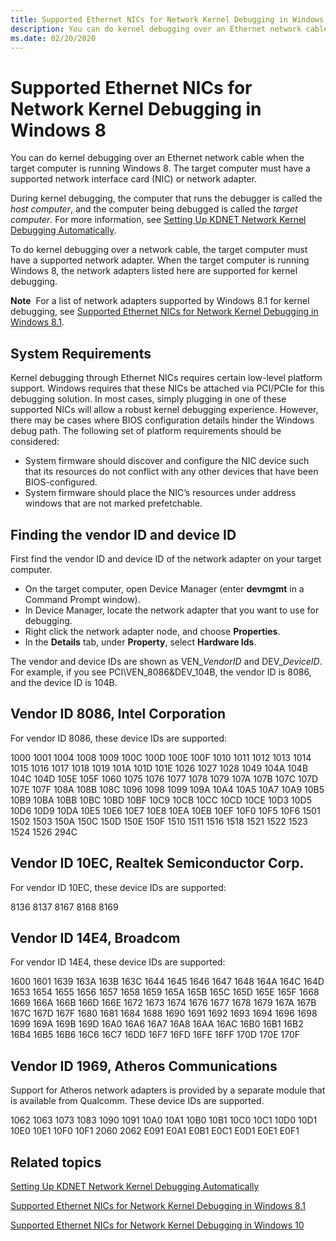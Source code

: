 ```yaml
---
title: Supported Ethernet NICs for Network Kernel Debugging in Windows 8
description: You can do kernel debugging over an Ethernet network cable when the target computer is running Windows 8. The target computer must have a supported network interface card (NIC) or network adapter.
ms.date: 02/20/2020
---
```


# Supported Ethernet NICs for Network Kernel Debugging in Windows 8

You can do kernel debugging over an Ethernet network cable when the target computer is running Windows 8. The target computer must have a supported network interface card (NIC) or network adapter.

During kernel debugging, the computer that runs the debugger is called the *host computer*, and the computer being debugged is called the *target computer*. For more information, see [Setting Up KDNET Network Kernel Debugging Automatically](setting-up-a-network-debugging-connection-automatically.md).

To do kernel debugging over a network cable, the target computer must have a supported network adapter. When the target computer is running Windows 8, the network adapters listed here are supported for kernel debugging.

**Note**  For a list of network adapters supported by Windows 8.1 for kernel debugging, see [Supported Ethernet NICs for Network Kernel Debugging in Windows 8.1](supported-ethernet-nics-for-network-kernel-debugging-in-windows-8-1.md).

## <span id="System_Requirements"></span><span id="system_requirements"></span><span id="SYSTEM_REQUIREMENTS"></span>System Requirements

Kernel debugging through Ethernet NICs requires certain low-level platform support. Windows requires that these NICs be attached via PCI/PCIe for this debugging solution. In most cases, simply plugging in one of these supported NICs will allow a robust kernel debugging experience. However, there may be cases where BIOS configuration details hinder the Windows debug path. The following set of platform requirements should be considered:

- System firmware should discover and configure the NIC device such that its resources do not conflict with any other devices that have been BIOS-configured.
- System firmware should place the NIC’s resources under address windows that are not marked prefetchable.

## <span id="Finding_the_vendor_ID_and_device_ID"></span><span id="finding_the_vendor_id_and_device_id"></span><span id="FINDING_THE_VENDOR_ID_AND_DEVICE_ID"></span>Finding the vendor ID and device ID

First find the vendor ID and device ID of the network adapter on your target computer.

-  On the target computer, open Device Manager (enter **devmgmt** in a Command Prompt window).
-  In Device Manager, locate the network adapter that you want to use for debugging.
-  Right click the network adapter node, and choose **Properties**.
-  In the **Details** tab, under **Property**, select **Hardware Ids**.

The vendor and device IDs are shown as VEN\_*VendorID* and DEV\_*DeviceID*. For example, if you see PCI\\VEN\_8086&DEV\_104B, the vendor ID is 8086, and the device ID is 104B.

## <span id="Vendor_ID_8086__Intel_Corporation"></span><span id="vendor_id_8086__intel_corporation"></span><span id="VENDOR_ID_8086__INTEL_CORPORATION"></span>Vendor ID 8086, Intel Corporation

For vendor ID 8086, these device IDs are supported:

1000
1001
1004
1008
1009
100C
100D
100E
100F
1010
1011
1012
1013
1014
1015
1016
1017
1018
1019
101A
101D
101E
1026
1027
1028
1049
104A
104B
104C
104D
105E
105F
1060
1075
1076
1077
1078
1079
107A
107B
107C
107D
107E
107F
108A
108B
108C
1096
1098
1099
109A
10A4
10A5
10A7
10A9
10B5
10B9
10BA
10BB
10BC
10BD
10BF
10C9
10CB
10CC
10CD
10CE
10D3
10D5
10D6
10D9
10DA
10E5
10E6
10E7
10E8
10EA
10EB
10EF
10F0
10F5
10F6
1501
1502
1503
150A
150C
150D
150E
150F
1510
1511
1516
1518
1521
1522
1523
1524
1526
294C
## <span id="vendor_id_10ec__realtek_semiconductor_corp."></span><span id="VENDOR_ID_10EC__REALTEK_SEMICONDUCTOR_CORP."></span>Vendor ID 10EC, Realtek Semiconductor Corp.


For vendor ID 10EC, these device IDs are supported:

8136
8137
8167
8168
8169
## <span id="Vendor_ID_14E4__Broadcom"></span><span id="vendor_id_14e4__broadcom"></span><span id="VENDOR_ID_14E4__BROADCOM"></span>Vendor ID 14E4, Broadcom


For vendor ID 14E4, these device IDs are supported:

1600
1601
1639
163A
163B
163C
1644
1645
1646
1647
1648
164A
164C
164D
1653
1654
1655
1656
1657
1658
1659
165A
165B
165C
165D
165E
165F
1668
1669
166A
166B
166D
166E
1672
1673
1674
1676
1677
1678
1679
167A
167B
167C
167D
167F
1680
1681
1684
1688
1690
1691
1692
1693
1694
1696
1698
1699
169A
169B
169D
16A0
16A6
16A7
16A8
16AA
16AC
16B0
16B1
16B2
16B4
16B5
16B6
16C6
16C7
16DD
16F7
16FD
16FE
16FF
170D
170E
170F
## <span id="Vendor_ID_1969__Atheros_Communications"></span><span id="vendor_id_1969__atheros_communications"></span><span id="VENDOR_ID_1969__ATHEROS_COMMUNICATIONS"></span>Vendor ID 1969, Atheros Communications


Support for Atheros network adapters is provided by a separate module that is available from Qualcomm. These device IDs are supported.

1062
1063
1073
1083
1090
1091
10A0
10A1
10B0
10B1
10C0
10C1
10D0
10D1
10E0
10E1
10F0
10F1
2060
2062
E091
E0A1
E0B1
E0C1
E0D1
E0E1
E0F1
## <span id="related_topics"></span>Related topics



[Setting Up KDNET Network Kernel Debugging Automatically](setting-up-a-network-debugging-connection-automatically.md)

[Supported Ethernet NICs for Network Kernel Debugging in Windows 8.1](supported-ethernet-nics-for-network-kernel-debugging-in-windows-8-1.md)

[Supported Ethernet NICs for Network Kernel Debugging in Windows 10](supported-ethernet-nics-for-network-kernel-debugging-in-windows-10.md)

 

 






